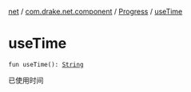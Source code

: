 [net](../../index.md) / [com.drake.net.component](../index.md) / [Progress](index.md) / [useTime](./use-time.md)

# useTime

`fun useTime(): `[`String`](https://kotlinlang.org/api/latest/jvm/stdlib/kotlin/-string/index.html)

已使用时间

